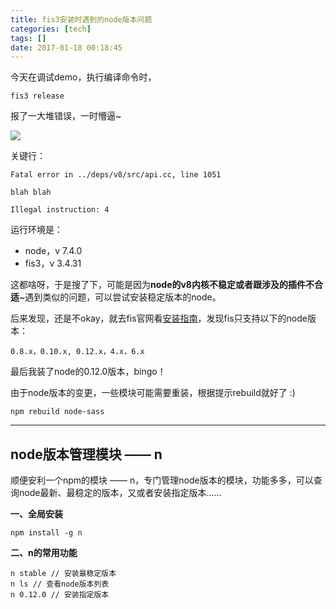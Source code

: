 ```yaml
---
title: fis3安装时遇到的node版本问题
categories: [tech]
tags: []
date: 2017-01-18 00:18:45
---
```

今天在调试demo，执行编译命令时，

```
fis3 release
```

报了一大堆错误，一时懵逼~
<!-- more -->
![](https://cdn.sinacloud.net/woodysblog/fis3-node/error.png)

关键行：

```
Fatal error in ../deps/v8/src/api.cc, line 1051

blah blah

Illegal instruction: 4
```

运行环境是：
* node，v 7.4.0
* fis3，v 3.4.31

这都啥呀，于是搜了下，可能是因为**node的v8内核不稳定或者跟涉及的插件不合适**~遇到类似的问题，可以尝试安装稳定版本的node。

后来发现，还是不okay，就去fis官网看[安装指南](http://fis.baidu.com/fis3/docs/beginning/install.html)，发现fis只支持以下的node版本：

```
0.8.x，0.10.x, 0.12.x，4.x，6.x
```

最后我装了node的0.12.0版本，bingo！

由于node版本的变更，一些模块可能需要重装，根据提示rebuild就好了 :)

```
npm rebuild node-sass
```

***

## node版本管理模块 —— n

顺便安利一个npm的模块 —— n，专门管理node版本的模块，功能多多，可以查询node最新、最稳定的版本，又或者安装指定版本……

**一、全局安装**

```
npm install -g n
```

**二、n的常用功能**

```
n stable // 安装最稳定版本
n ls // 查看node版本列表
n 0.12.0 // 安装指定版本
```